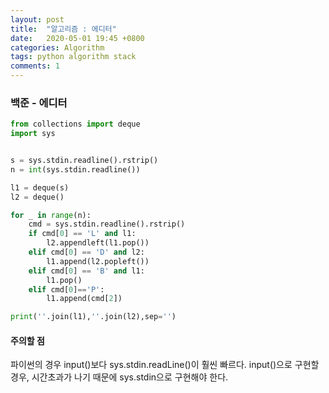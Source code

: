 ```yaml
---
layout: post
title:  "알고리즘 : 에디터"
date:   2020-05-01 19:45 +0800
categories: Algorithm
tags: python algorithm stack
comments: 1
---
```


### 백준 - 에디터

```python
from collections import deque
import sys


s = sys.stdin.readline().rstrip()
n = int(sys.stdin.readline())

l1 = deque(s)
l2 = deque()

for _ in range(n):
    cmd = sys.stdin.readline().rstrip()
    if cmd[0] == 'L' and l1:
        l2.appendleft(l1.pop())
    elif cmd[0] == 'D' and l2:
        l1.append(l2.popleft())
    elif cmd[0] == 'B' and l1:
        l1.pop()
    elif cmd[0]=='P':
        l1.append(cmd[2])

print(''.join(l1),''.join(l2),sep='')
```

#### 주의할 점

파이썬의 경우 input()보다 sys.stdin.readLine()이 훨씬 빠르다.
input()으로 구현할 경우, 시간초과가 나기 때문에 sys.stdin으로 구현해야 한다.